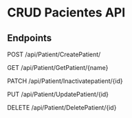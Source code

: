 # CRUD Pacientes API

## Endpoints

POST /api/Patient/CreatePatient/

GET /api/Patient/GetPatient/{name}

PATCH /api/Patient/Inactivatepatient/{id}

PUT /api/Patient/UpdatePatient/{id}

DELETE /api/Patient/DeletePatient/{id}
